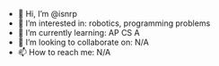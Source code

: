 - 👋 Hi, I’m @isnrp
- 👀 I’m interested in: robotics, programming problems
- 🌱 I’m currently learning: AP CS A
- 💞️ I’m looking to collaborate on: N/A
- 📫 How to reach me: N/A

<!---
isnrp/isnrp is a ✨ special ✨ repository because its `README.md` (this file) appears on your GitHub profile.
You can click the Preview link to take a look at your changes.
--->
